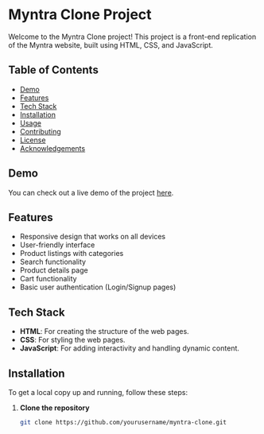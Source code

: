 # Myntra Clone Project

Welcome to the Myntra Clone project! This project is a front-end replication of the Myntra website, built using HTML, CSS, and JavaScript.

## Table of Contents

- [Demo](#demo)
- [Features](#features)
- [Tech Stack](#tech-stack)
- [Installation](#installation)
- [Usage](#usage)
- [Contributing](#contributing)
- [License](#license)
- [Acknowledgements](#acknowledgements)

## Demo

You can check out a live demo of the project [here](#https://biman-pakhira.github.io/MyntraClone/).

## Features

- Responsive design that works on all devices
- User-friendly interface
- Product listings with categories
- Search functionality
- Product details page
- Cart functionality
- Basic user authentication (Login/Signup pages)

## Tech Stack

- **HTML**: For creating the structure of the web pages.
- **CSS**: For styling the web pages.
- **JavaScript**: For adding interactivity and handling dynamic content.

## Installation

To get a local copy up and running, follow these steps:

1. **Clone the repository**

   ```bash
   git clone https://github.com/yourusername/myntra-clone.git
